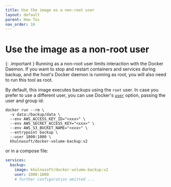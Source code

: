 ```yaml
---
title: Use the image as a non-root user
layout: default
parent: How Tos
nav_order: 16
---
```


# Use the image as a non-root user

{: .important }
Running as a non-root user limits interaction with the Docker Daemon.
If you want to stop and restart containers and services during backup, and the host's Docker daemon is running as root, you will also need to run this tool as root.

By default, this image executes backups using the `root` user.
In case you prefer to use a different user, you can use Docker's [`user`](https://docs.docker.com/engine/reference/run/#user) option, passing the user and group id:

```console
docker run --rm \
  -v data:/backup/data \
  --env AWS_ACCESS_KEY_ID="<xxx>" \
  --env AWS_SECRET_ACCESS_KEY="<xxx>" \
  --env AWS_S3_BUCKET_NAME="<xxx>" \
  --entrypoint backup \
  --user 1000:1000 \
  khulnasoft/docker-volume-backup:v2
```

or in a compose file:

```yml
services:
  backup:
    image: khulnasoft/docker-volume-backup:v2
    user: 1000:1000
    # further configuration omitted ...
```
